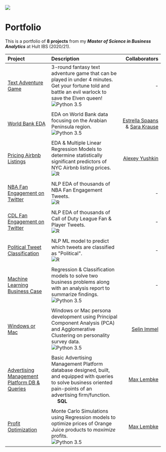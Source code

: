 ![](https://github.com/JackDaoud/MSc_Business_Analytics_Portfolio/blob/main/MsBA%20Portfolio%20Git%20Background.png) 
# Portfolio

This is a portfolio of **8 projects** from my **_Master of Science in Business Analytics_** at Hult IBS (2020/21).

| Project     | Description | Collaborators |
| :---        |    :----    |          ---: |
| [Text Adventure Game](https://github.com/JackDaoud/Hult_Portfolio/tree/main/Text_Adventure_Game) | 3-round fantasy text adventure game that can be played in under 4 minutes. Get your fortune told and battle an evil warlock to save the Elven queen! <br /> ![Python 3.5](https://img.shields.io/static/v1?style=for-the-badge&label=+&message=Python&logo=python&logoColor=green&color=white) | -   |
| | | |
| [World Bank EDA](https://github.com/JackDaoud/Hult_Portfolio/tree/main/World_Bank_EDA) | EDA on World Bank data focusing on the Arabian Peninsula region. <br /> ![Python 3.5](https://img.shields.io/static/v1?style=for-the-badge&label=+&message=Python&logo=python&logoColor=green&color=white)| [Estrella Spaans](https://github.com/EstrellaSpaans) & [Sara Krause](https://github.com/Sara-Krause) |
| | | |
| [Pricing Airbnb Listings](https://github.com/JackDaoud/Hult_Portfolio/tree/main/Pricing_Airbnb_Listings) | EDA & Multiple Linear Regression Models to determine statistically significant predictors of NYC Airbnb listing prices. <br /> ![R](https://img.shields.io/static/v1?style=for-the-badge&label=+&message=R&logo=R&logoColor=276DC3&color=white) | [Alexey Yushkin](https://github.com/alexyushkin) |
| | | |
|[NBA Fan Engagement on Twitter](https://github.com/JackDaoud/Hult_Portfolio/tree/main/NLP/NBA_Fan_Engagement) | NLP EDA of thousands of NBA Fan Engagement Tweets. <br /> ![R](https://img.shields.io/static/v1?style=for-the-badge&label=+&message=R&logo=R&logoColor=276DC3&color=white)| - |
| | | |
|[CDL Fan Engagement on Twitter](https://github.com/JackDaoud/Hult_Portfolio/tree/main/NLP/CDL_Fan_Engagement_on_Twitter) |NLP EDA of thousands of Call of Duty League Fan & Player Tweets. <br /> ![R](https://img.shields.io/static/v1?style=for-the-badge&label=+&message=R&logo=R&logoColor=276DC3&color=white)| - |
| | | |
|[Political Tweet Classification](https://github.com/JackDaoud/Hult_Portfolio/tree/main/NLP/Tweet_Classification_Model)  | NLP ML model to predict which tweets are classified as "Political". <br /> ![R](https://img.shields.io/static/v1?style=for-the-badge&label=+&message=R&logo=R&logoColor=276DC3&color=white)| - |
| | | |
|[Machine Learning Business Case](https://github.com/JackDaoud/Hult_Portfolio/tree/main/ML_Business_Case)  |Regression & Classification models to solve two business problems along with an analysis report to summarize findings. <br /> ![Python 3.5](https://img.shields.io/static/v1?style=for-the-badge&label=+&message=Python&logo=python&logoColor=green&color=white)| - |
| | | |
|[Windows or Mac](https://github.com/JackDaoud/Hult_Portfolio/tree/main/Windows_or_Mac) | Windows or Mac persona development using Principal Component Analysis (PCA) and Agglomerative Clustering on personality survey data. <br /> ![Python 3.5](https://img.shields.io/static/v1?style=for-the-badge&label=+&message=Python&logo=python&logoColor=green&color=white)|[Selin Immel](https://github.com/SelinImmel)|
| | | |
| [Advertising Management Platform DB & Queries](https://github.com/maxlembke/SQL_Advertising_Management_Platform) | Basic Advertising Management Platform database designed, built, and equipped with queries to solve business oriented pain-points of an advertising firm/function. <br /><img src="https://simpleicons.org/icons/mysql.svg" width="15"/> **SQL** | [Max Lembke](https://github.com/maxlembke)|
| | | |
| [Profit Optimization](https://github.com/maxlembke/Data_Optimization) | Monte Carlo Simulations using Regression models to optimize prices of Orange Juice products to _maximize_ profits. <br /> ![Python 3.5](https://img.shields.io/static/v1?style=for-the-badge&label=+&message=Python&logo=python&logoColor=green&color=white) | [Max Lembke](https://github.com/maxlembke) |

